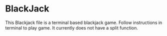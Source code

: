 # BlackJack

This Blackjack file is a terminal based blackjack game. Follow instructions in terminal to play game.  It currently does not have a split function. 
